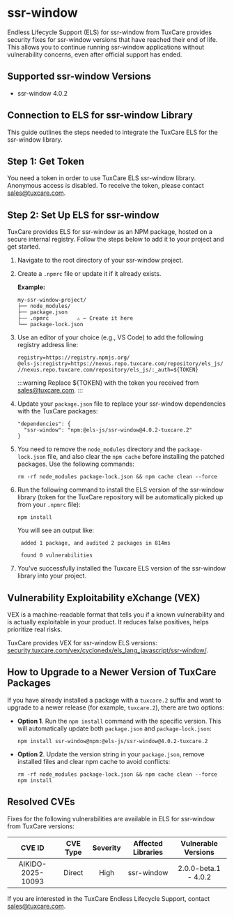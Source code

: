 # ssr-window

Endless Lifecycle Support (ELS) for ssr-window from TuxCare provides security fixes for ssr-window versions that have reached their end of life. This allows you to continue running ssr-window applications without vulnerability concerns, even after official support has ended.

## Supported ssr-window Versions

* ssr-window 4.0.2

## Connection to ELS for ssr-window Library

This guide outlines the steps needed to integrate the TuxCare ELS for the ssr-window library.

## Step 1: Get Token

You need a token in order to use TuxCare ELS ssr-window library. Anonymous access is disabled. To receive the token, please contact [sales@tuxcare.com](mailto:sales@tuxcare.com).

## Step 2: Set Up ELS for ssr-window

TuxCare provides ELS for ssr-window as an NPM package, hosted on a secure internal registry. Follow the steps below to add it to your project and get started.

1. Navigate to the root directory of your ssr-window project.
2. Create a `.npmrc` file or update it if it already exists.

   **Example:**

   ```text
   my-ssr-window-project/
   ├── node_modules/
   ├── package.json
   ├── .npmrc         ⚠️ ← Create it here
   └── package-lock.json
   ```

3. Use an editor of your choice (e.g., VS Code) to add the following registry address line:

   <CodeWithCopy>

   ```text
   registry=https://registry.npmjs.org/
   @els-js:registry=https://nexus.repo.tuxcare.com/repository/els_js/
   //nexus.repo.tuxcare.com/repository/els_js/:_auth=${TOKEN}
   ```

   </CodeWithCopy>

   :::warning
   Replace ${TOKEN} with the token you received from [sales@tuxcare.com](mailto:sales@tuxcare.com).
   :::

4. Update your `package.json` file to replace your ssr-window dependencies with the TuxCare packages:

   <CodeWithCopy>

   ```text
   "dependencies": {
     "ssr-window": "npm:@els-js/ssr-window@4.0.2-tuxcare.2"
   }
   ```

   </CodeWithCopy>

5. You need to remove the `node_modules` directory and the `package-lock.json` file, and also clear the `npm cache` before installing the patched packages. Use the following commands:
   
   <CodeWithCopy>

   ```text
   rm -rf node_modules package-lock.json && npm cache clean --force
   ```

   </CodeWithCopy>

6. Run the following command to install the ELS version of the ssr-window library (token for the TuxCare repository will be automatically picked up from your `.npmrc` file):

   <CodeWithCopy>

   ```text
   npm install
   ```

   </CodeWithCopy>

   You will see an output like:

   ```text
    added 1 package, and audited 2 packages in 814ms
    
    found 0 vulnerabilities
   ```

7. You've successfully installed the Tuxcare ELS version of the ssr-window library into your project.

## Vulnerability Exploitability eXchange (VEX) 

VEX is a machine-readable format that tells you if a known vulnerability and is actually exploitable in your product. It reduces false positives, helps prioritize real risks.

TuxCare provides VEX for ssr-window ELS versions: [security.tuxcare.com/vex/cyclonedx/els_lang_javascript/ssr-window/](https://security.tuxcare.com/vex/cyclonedx/els_lang_javascript/ssr-window/).

## How to Upgrade to a Newer Version of TuxCare Packages

If you have already installed a package with a `tuxcare.2` suffix and want to upgrade to a newer release (for example, `tuxcare.2`), there are two options:

* **Option 1**. Run the `npm install` command with the specific version. This will automatically update both `package.json` and `package-lock.json`:

  <CodeWithCopy>

  ```text
  npm install ssr-window@npm:@els-js/ssr-window@4.0.2-tuxcare.2
  ```

  </CodeWithCopy>

* **Option 2**. Update the version string in your `package.json`, remove installed files and clear npm cache to avoid conflicts:

  <CodeWithCopy>

  ```text
  rm -rf node_modules package-lock.json && npm cache clean --force
  npm install
  ```

  </CodeWithCopy>

## Resolved CVEs

Fixes for the following vulnerabilities are available in ELS for ssr-window from TuxCare versions:

| CVE ID         | CVE Type | Severity | Affected Libraries | Vulnerable Versions |
| :------------: | :------: |:--------:|:------------------:| :----------------: |
| AIKIDO-2025-10093 | Direct   | High     | ssr-window        | 2.0.0-beta.1 - 4.0.2 |

If you are interested in the TuxCare Endless Lifecycle Support, contact [sales@tuxcare.com](mailto:sales@tuxcare.com).

